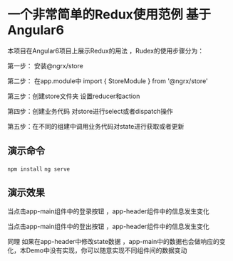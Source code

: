 # 一个非常简单的Redux使用范例 基于Angular6

本项目在Angular6项目上展示Redux的用法 ，Rudex的使用步骤分为：

第一步： 安装@ngrx/store 

第二步： 在app.module中 import { StoreModule } from '@ngrx/store' 

第三步：创建store文件夹 设置reducer和action

第四步：创建业务代码 对store进行select或者dispatch操作

第五步：在不同的组建中调用业务代码对state进行获取或者更新


## 演示命令
`npm install` 
`ng serve` 

## 演示效果

当点击app-main组件中的登录按钮 ，app-header组件中的信息发生变化

当点击app-main组件中的登出按钮 ，app-header组件中的信息发生变化

同理 
如果在app-header中修改state数据 ，app-main中的数据也会做响应的变化，本Demo中没有实现，你可以随意实现不同组件间的数据变动

